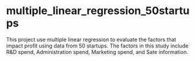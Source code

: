 # multiple_linear_regression_50startups
This project use multiple linear regression to evaluate the factors that impact profit using data from 50 startups. 
The factors in this study include R&D spend, Administration spend, Marketing spend, and Sate information.
